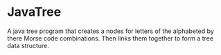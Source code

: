 # JavaTree
A java tree program that creates a nodes for letters of the alphabeted by there Morse code combinations. Then links them together to form a tree data structure.
